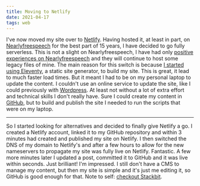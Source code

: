 ```yaml
---
title: Moving to Netlify
date: 2021-04-17
tags: web
---
```


I've now moved my site over to <a href="https://www.netlify.com/">Netlify</a>. Having hosted it, at least in part, on <a href="https://www.nearlyfreespeech.net/">Nearlyfreespeech</a> for the best part of 15 years, I have decided to go fully serverless. This is not a slight on Nearlyfreespeech, I have had only <a href="/posts/2021/nearlyfreespeech/">positive experiences on Nearlyfreespeech</a> and they will continue to host some legacy files of mine. The main reason for this switch is because <a href="/posts/2021/eleventy-webmentions/">I started using Eleventy</a>, a static site generator, to build my site. This is great, it lead to much faster load times. But it meant I had to be on my personal laptop to update the content. I couldn't use an online service to update the site, like I could previously with <a href="https://wordpress.com">Wordpress</a>. At least not without a lot of extra effort and technical skills I don't really have.   Sure I could create my content in <a href="https://github.com">GitHub</a>, but to build and publish the site I needed to run the scripts that were on my laptop.
  
---

So I started looking for alternatives and decided to finally give Netlify a go. I created a Netlify account, linked it to my GitHub repository and within 3 minutes had created and published my site on Netlify. I then switched the DNS of my domain to Netlify's and after a few hours to allow for the new nameservers to propagate my site was fully live on Netlify. Fantastic. A few more minutes later I updated a post, committed it to GitHub and it was live within seconds. Just brilliant! I'm impressed. I still don't have a CMS to manage my content, but then my site is simple and it's just me editing it, so GitHub is good enough for that. Note to self: [checkout Stackbit](https://www.stackbit.com/).
